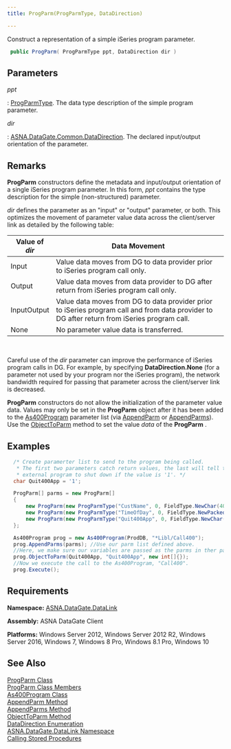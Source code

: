 ```yaml
---
title: ProgParm(ProgParmType, DataDirection)

---
```


Construct a representation of a simple iSeries program parameter.

```cs
 public ProgParm( ProgParmType ppt, DataDirection dir )
```


## Parameters



 *ppt* 

: 
[ProgParmType](prog-parm-type-class.html). The data type description 
						of the simple program parameter. 

 *dir* 

: 
[ASNA.DataGate.Common.DataDirection](data-direction-enumeration.html). 
								The declared input/output orientation of the parameter.


## Remarks

**ProgParm** constructors define the metadata and input/output orientation of a single iSeries program parameter. In this form, *ppt* contains the type description for the simple (non-structured) parameter.

*dir* defines the parameter as an "input" or "output" parameter, or both. This optimizes the movement of parameter value data across the client/server link as detailed by the following table:
<br />



| Value of *dir* | Data Movement |
| ---- | ---- |
| Input | Value data moves from DG to data provider prior to iSeries program call only. |
| Output | Value data moves from data provider to DG after return from iSeries program call only. |
| InputOutput | Value data moves from DG to data provider prior to iSeries program call and from data provider to DG after return from iSeries program call. |
| None | No parameter value data is transferred. |



<br />

Careful use of the *dir* parameter can improve the performance of iSeries program calls in DG. For example, by specifying **DataDirection.None** (for a parameter not used by your program nor the iSeries program), the network bandwidth required for passing that parameter across the client/server link is decreased.

**ProgParm** constructors do not allow the initialization of the parameter value data. Values may only be set in the **ProgParm** object after it has been added to the [As400Program](as400program-class.html) parameter list (via [AppendParm](as400program-class-append-parm-method.html) or [AppendParms](as400program-class-append-parms-method.html)). Use the [ObjectToParm](as400program-class-object-to_parm-method-main.html) method to set the value *data* of the **ProgParm** .
## Examples


```cs 
  /* Create paramerter list to send to the program being called.
   * The first two parameters catch return values, the last will tell the
   * external program to shut down if the value is '1'. */
  char Quit400App = '1';

  ProgParm[] parms = new ProgParm[]
  {
      new ProgParm(new ProgParmType("CustName", 0, FieldType.NewChar(40)), DataDirection.Output),
      new ProgParm(new ProgParmType("TimeOfDay", 0, FieldType.NewPacked(6, 0)), DataDirection.Output),
      new ProgParm(new ProgParmType("Quit400App", 0, FieldType.NewChar(1)), DataDirection.Input)
  };

  As400Program prog = new As400Program(ProdDB, "*Libl/Call400");
  prog.AppendParms(parms); //Use our parm list defined above.
  //Here, we make sure our variables are passed as the parms in ther parm list.
  prog.ObjectToParm(Quit400App, "Quit400App", new int[]{});
  //Now we execute the call to the As400Program, "Call400".
  prog.Execute();
```

## Requirements

**Namespace:** [ASNA.DataGate.DataLink](datagate-data-link-namespace.html) 

**Assembly:** ASNA DataGate Client

**Platforms:** Windows Server 2012, Windows Server 2012 R2, Windows Server 2016, Windows 7, Windows 8 Pro, Windows 8.1 Pro, Windows 10
## See Also


[ProgParm Class](prog-parm-class.html)
      <br />
[ProgParm Class Members](prog-parm-members.html)
      <br />
[As400Program Class](as400program-class.html)
      <br />
[AppendParm Method](as400program-class-append-parm-method.html)
      <br />
[AppendParms Method](as400program-class-append-parms-method.html)
      <br />
[ObjectToParm Method](as400program-class-object-to_parm-method-main.html)
      <br />
[DataDirection Enumeration](data-direction-enumeration.html)
      <br />
[ASNA.DataGate.DataLink Namespace](datagate-data-link-namespace.html)
      <br />
[Calling Stored Procedures](calling-stored-procedures.html)

